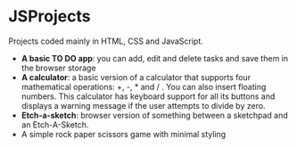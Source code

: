 # JSProjects

Projects coded mainly in HTML, CSS and JavaScript.

- **A basic TO DO app**: you can add, edit and delete tasks and save them in the browser storage
- **A calculator**: a basic version of a calculator that supports four mathematical operations: +, -, * and / . You can also insert floating numbers. This calculator has keyboard support for all its buttons and displays a warning message if the user attempts to divide by zero.
- **Etch-a-sketch**: browser version of something between a sketchpad and an Etch-A-Sketch.
- A simple rock paper scissors game with minimal styling
